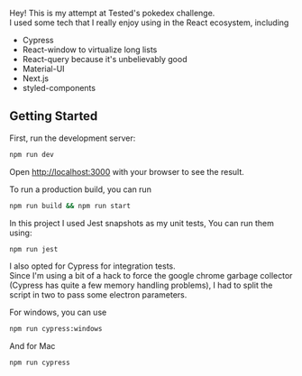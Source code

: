Hey! This is my attempt at Tested's pokedex challenge.  
I used some tech that I really enjoy using in the React ecosystem, including 
- Cypress 
- React-window to virtualize long lists
- React-query because it's unbelievably good 
- Material-UI
- Next.js
- styled-components
## Getting Started

First, run the development server:

```bash
npm run dev
```

Open [http://localhost:3000](http://localhost:3000) with your browser to see the result.

To run a production build, you can run
```bash
npm run build && npm run start
```

In this project I used Jest snapshots as my unit tests,
You can run them using:
```bash
npm run jest
```

I also opted for Cypress for integration tests.  
Since I'm using a bit of a hack to force the google chrome garbage collector (Cypress has quite a few memory handling problems), I had to split the script in two to pass some electron parameters.  
  
  For windows, you can use

```bash
npm run cypress:windows
```	

And for Mac  
```bash
npm run cypress
```